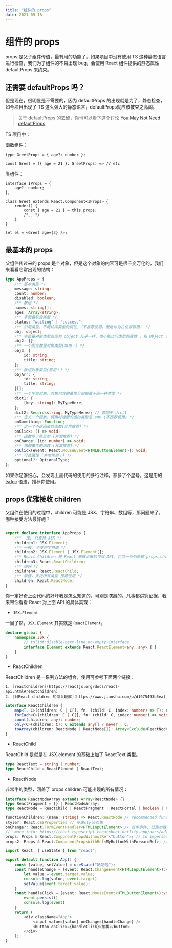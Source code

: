 ```yaml
---
title: "组件的 props"
date: 2021-05-18
---
```


# 组件的 props

props 是父子组件传值，最有用的功能了。如果项目中没有使用 TS 这种静态语言进行检查，我们为了组件的不易出现 bug，会使用 React 组件提供的静态属性 defaultProps 来约束。

## 还需要 defaultProps 吗？

但是现在，很明显是不需要的，因为 defaultProps 的出现就是为了，静态检查，如今项目出现了 TS 这么强大的静态语言，defaultProps就应该被束之高阁。

> 关于 defaultProps 的去留，你也可以看下这个讨论 [You May Not Need defaultProps](https://twitter.com/hswolff/status/1133759319571345408)

TS 项目中：

函数组件：

```ts{3}
type GreetProps = { age?: number };

const Greet = ({ age = 21 }: GreetProps) => // etc
```

类组件：

```ts{5}
interface IProps = {
    age?: number;
};

class Greet extends React.Component<IProps> {
    render() {
        const { age = 21 } = this.props;
        /*...*/
    }
}

let el = <Greet age={3} />;
```

## 最基本的 props

父组件传过来的 props 是个对象，但是这个对象的内容可是很千变万化的，我们来看看它常出现的结构：

```ts
type AppProps = {
    /** 基本类型 */
    message: string;
    count: number;
    disabled: boolean;
    /** 数组 */
    names: string[];
    ages: Array<string>;
    /** 字面量联合类型 */
    status: "waiting" | "success";
    /** 引用类型，不能访问类型的属性，（不推荐使用，但是作为占位很有用） */
    obj: object;
    /** 字面量对象类型表现和 object 几乎一样，也不能访问类型的属性 ，和 Object 类型完全一样 */
    obj2: {};
    /** 一个固定数量对象类型(常用！) */
    obj3: {
        id: string;
        title: string;
    };
    /** 数组对象类型(常用！) */
    objArr: {
        id: string;
        title: string; 
    }[];
    /** 一个字典对象，对象包含的属性全部都属于同一种类型 */
    dict1: {
        [key: string]: MyTypeHere;
    };
    dict2: Record<string, MyTypeHere>; // 等同于 dict1
    /** 定义一个函数，调用时返回的值的类型是 any (不推荐使用) */
    onSomething: Function;
    /** 定一个不返回值的函数(非常推荐) */
    onClick: () => void;
    /** 函数传了些形参 (非常推荐) */
    onChange: (id: number) => void;
    /** 携带事件的函数 (非常推荐) */
    onClick(event: React.MouseEvent<HTMLButtonElement>): void;
    /** 可选属性 (非常常用！) */
    optional?: OptionalType;
};
```

如果你足够细心，会发现上面代码的使用的多行注释，都多了个星号，这是用的 [tsdoc](https://github.com/Microsoft/tsdoc) 语法，推荐你使用。

## props 优雅接收 children

父组件在使用的过程中，children 可能是 JSX、字符串、数组等，那问题来了，哪种接受方法最好呢？

```ts

export declare interface AppProps {
    /**  差, 只支持 JSX */
    children1: JSX.Element;
    /** 一般, 不支持字符串 */
    children2: JSX.Element | JSX.Element[];
    /** React.Children 是 React 暴露出来的顶层 API，包含一系列处理 props.children 的方法*/
    children3: React.ReactChildren;
    /** 很好 */
    children4: React.ReactChild;
    /** 最佳，支持所有类型 推荐使用 */
    children: React.ReactNode;
}
```

你一定好奇上面代码的好坏我是怎么知道的，可别是瞎掰的。凡事都讲究证据，我来带你看看 React 对上面 API 的具体实现：

- `JSX.Element`

一目了然，`JSX.Element` 其实就是 `ReactElement`。

```ts
declare global {
    namespace JSX {
        // tslint:disable-next-line:no-empty-interface
        interface Element extends React.ReactElement<any, any> { }
    }
}
```

- ReactChildren

ReactChildren 是一系列方法的组合，使用可参考下面两个链接：

    1. [reactchildren](https://reactjs.org/docs/react-api.html#reactchildren)
    2. [对React children 的深入理解](https://www.jianshu.com/p/d1975493b5ea)

```ts
interface ReactChildren {
    map<T, C>(children: C | C[], fn: (child: C, index: number) => T): C extends null | undefined ? C : Array<Exclude<T, boolean | null | undefined>>;
    forEach<C>(children: C | C[], fn: (child: C, index: number) => void): void;
    count(children: any): number;
    only<C>(children: C): C extends any[] ? never : C;
    toArray(children: ReactNode | ReactNode[]): Array<Exclude<ReactNode, boolean | null | undefined>>;
}
```

- ReactChild

ReactChild 是就是在 JSX.element 的基础上加了 ReactText 类型。

```ts
type ReactText = string | number;
type ReactChild = ReactElement | ReactText;
```

- ReactNode

非常牛的类型，涵盖了 props.children 可能出现的所有情况：

```ts
interface ReactNodeArray extends Array<ReactNode> {}
type ReactFragment = {} | ReactNodeArray;
type ReactNode = ReactChild | ReactFragment | ReactPortal | boolean | null | undefined;
```

```ts
functionChildren: (name: string) => React.ReactNode // recommended function as a child render prop type
style?: React.CSSProperties // 传递style对象
onChange?: React.FormEventHandler<HTMLInputElement> // 表单事件, 泛型参数是event.target的类型
//  more info: https://react-typescript-cheatsheet.netlify.app/docs/advanced/patterns_by_usecase/#wrappingmirroring
props: Props & React.ComponentPropsWithoutRef<"button">; // to impersonate all the props of a button element and explicitly not forwarding its ref
props2: Props & React.ComponentPropsWithRef<MyButtonWithForwardRef>; // to impersonate all the props of MyButtonForwardedRef and explicitly forwarding its ref
```

```ts
import React, { useState } from "react";

export default function App() {
    const [value, setValue] = useState("哈哈哈");
    const handleChange = (event: React.ChangeEvent<HTMLInputElement>):void => {
        let value = event.target.value;
        console.log(value, event.target)
        setValue(event.target.value);
    }
    const handleClick = (event: React.MouseEvent<HTMLButtonElement>):void => {
        event.persist()
        console.log(event)
    }
    return (
        <div className="App">
            <input value={value} onChange={handleChange} />
            <button onClick={handleClick}>按我</button>
        </div>
    );
}

```



